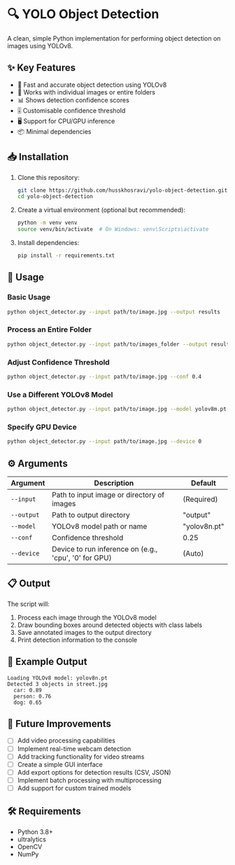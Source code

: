 # 🔍 YOLO Object Detection

A clean, simple Python implementation for performing object detection on images using YOLOv8.


## ✨ Key Features

- 🚀 Fast and accurate object detection using YOLOv8
- 📁 Works with individual images or entire folders
- 📊 Shows detection confidence scores
- 🎚️ Customisable confidence threshold
- 🖥️ Support for CPU/GPU inference
- 📦 Minimal dependencies

## 📥 Installation

1. Clone this repository:
   ```bash
   git clone https://github.com/husskhosravi/yolo-object-detection.git
   cd yolo-object-detection
   ```

2. Create a virtual environment (optional but recommended):
   ```bash
   python -m venv venv
   source venv/bin/activate  # On Windows: venv\Scripts\activate
   ```

3. Install dependencies:
   ```bash
   pip install -r requirements.txt
   ```

## 🚀 Usage

### Basic Usage

```bash
python object_detector.py --input path/to/image.jpg --output results
```

### Process an Entire Folder

```bash
python object_detector.py --input path/to/images_folder --output results
```

### Adjust Confidence Threshold

```bash
python object_detector.py --input path/to/image.jpg --conf 0.4
```

### Use a Different YOLOv8 Model

```bash
python object_detector.py --input path/to/image.jpg --model yolov8m.pt
```

### Specify GPU Device

```bash
python object_detector.py --input path/to/image.jpg --device 0
```

## ⚙️ Arguments

| Argument | Description | Default |
|----------|-------------|---------|
| `--input` | Path to input image or directory of images | (Required) |
| `--output` | Path to output directory | "output" |
| `--model` | YOLOv8 model path or name | "yolov8n.pt" |
| `--conf` | Confidence threshold | 0.25 |
| `--device` | Device to run inference on (e.g., 'cpu', '0' for GPU) | (Auto) |

## 📋 Output

The script will:
1. Process each image through the YOLOv8 model
2. Draw bounding boxes around detected objects with class labels
3. Save annotated images to the output directory
4. Print detection information to the console

## 📝 Example Output

```
Loading YOLOv8 model: yolov8n.pt
Detected 3 objects in street.jpg
  car: 0.89
  person: 0.76
  dog: 0.65
```

## 🔮 Future Improvements

- [ ] Add video processing capabilities
- [ ] Implement real-time webcam detection
- [ ] Add tracking functionality for video streams
- [ ] Create a simple GUI interface
- [ ] Add export options for detection results (CSV, JSON)
- [ ] Implement batch processing with multiprocessing
- [ ] Add support for custom trained models

## 🛠️ Requirements

- Python 3.8+
- ultralytics
- OpenCV
- NumPy